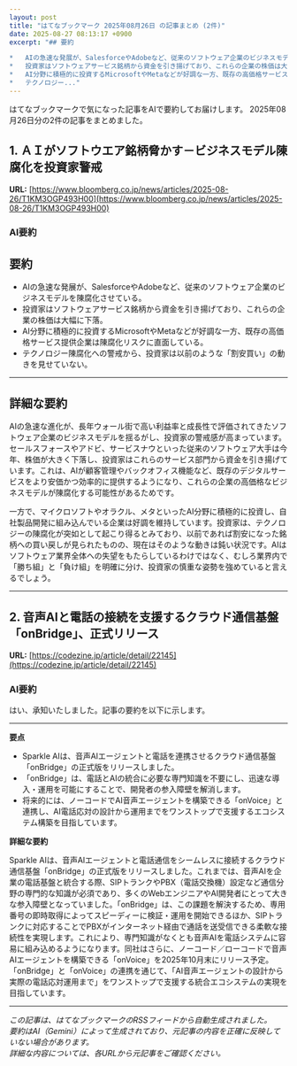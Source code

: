 ```yaml
---
layout: post
title: "はてなブックマーク 2025年08月26日 の記事まとめ (2件)"
date: 2025-08-27 08:13:17 +0900
excerpt: "## 要約

*   AIの急速な発展が、SalesforceやAdobeなど、従来のソフトウェア企業のビジネスモデルを陳腐化させている。
*   投資家はソフトウェアサービス銘柄から資金を引き揚げており、これらの企業の株価は大幅に下落。
*   AI分野に積極的に投資するMicrosoftやMetaなどが好調な一方、既存の高価格サービス提供企業は陳腐化リスクに直面している。
*   テクノロジー..."
---
```


はてなブックマークで気になった記事をAIで要約してお届けします。
2025年08月26日分の2件の記事をまとめました。

## 1. ＡＩがソフトウエア銘柄脅かす－ビジネスモデル陳腐化を投資家警戒

**URL:** [https://www.bloomberg.co.jp/news/articles/2025-08-26/T1KM3OGP493H00](https://www.bloomberg.co.jp/news/articles/2025-08-26/T1KM3OGP493H00)

### AI要約

## 要約

*   AIの急速な発展が、SalesforceやAdobeなど、従来のソフトウェア企業のビジネスモデルを陳腐化させている。
*   投資家はソフトウェアサービス銘柄から資金を引き揚げており、これらの企業の株価は大幅に下落。
*   AI分野に積極的に投資するMicrosoftやMetaなどが好調な一方、既存の高価格サービス提供企業は陳腐化リスクに直面している。
*   テクノロジー陳腐化への警戒から、投資家は以前のような「割安買い」の動きを見せていない。

---

## 詳細な要約

AIの急速な進化が、長年ウォール街で高い利益率と成長性で評価されてきたソフトウェア企業のビジネスモデルを揺るがし、投資家の警戒感が高まっています。セールスフォースやアドビ、サービスナウといった従来のソフトウェア大手は今年、株価が大きく下落し、投資家はこれらのサービス部門から資金を引き揚げています。これは、AIが顧客管理やバックオフィス機能など、既存のデジタルサービスをより安価かつ効率的に提供するようになり、これらの企業の高価格なビジネスモデルが陳腐化する可能性があるためです。

一方で、マイクロソフトやオラクル、メタといったAI分野に積極的に投資し、自社製品開発に組み込んでいる企業は好調を維持しています。投資家は、テクノロジーの陳腐化が突如として起こり得るとみており、以前であれば割安になった銘柄への買い戻しが見られたものの、現在はそのような動きは鈍い状況です。AIはソフトウェア業界全体への失望をもたらしているわけではなく、むしろ業界内で「勝ち組」と「負け組」を明確に分け、投資家の慎重な姿勢を強めていると言えるでしょう。

---

## 2. 音声AIと電話の接続を支援するクラウド通信基盤「onBridge」、正式リリース

**URL:** [https://codezine.jp/article/detail/22145](https://codezine.jp/article/detail/22145)

### AI要約

はい、承知いたしました。記事の要約を以下に示します。

---

**要点**

*   Sparkle AIは、音声AIエージェントと電話を連携させるクラウド通信基盤「onBridge」の正式版をリリースしました。
*   「onBridge」は、電話とAIの統合に必要な専門知識を不要にし、迅速な導入・運用を可能にすることで、開発者の参入障壁を解消します。
*   将来的には、ノーコードでAI音声エージェントを構築できる「onVoice」と連携し、AI電話応対の設計から運用までをワンストップで支援するエコシステム構築を目指しています。

**詳細な要約**

Sparkle AIは、音声AIエージェントと電話通信をシームレスに接続するクラウド通信基盤「onBridge」の正式版をリリースしました。これまでは、音声AIを企業の電話基盤と統合する際、SIPトランクやPBX（電話交換機）設定など通信分野の専門的な知識が必須であり、多くのWebエンジニアやAI開発者にとって大きな参入障壁となっていました。「onBridge」は、この課題を解決するため、専用番号の即時取得によってスピーディーに検証・運用を開始できるほか、SIPトランクに対応することでPBXがインターネット経由で通話を送受信できる柔軟な接続性を実現します。これにより、専門知識がなくとも音声AIを電話システムに容易に組み込めるようになります。同社はさらに、ノーコード／ローコードで音声AIエージェントを構築できる「onVoice」を2025年10月末にリリース予定。「onBridge」と「onVoice」の連携を通じて、「AI音声エージェントの設計から実際の電話応対運用まで」をワンストップで支援する統合エコシステムの実現を目指しています。

---

*この記事は、はてなブックマークのRSSフィードから自動生成されました。*  
*要約はAI（Gemini）によって生成されており、元記事の内容を正確に反映していない場合があります。*  
*詳細な内容については、各URLから元記事をご確認ください。*

